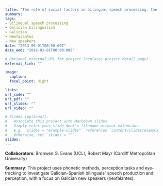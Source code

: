 ```yaml
---
title: "The role of social factors in bilingual speech processing: the case of Galician New Speakers"
summary: 
tags:
- Bilingual speech processing
- Galician bilingualism
- Galician
- Neofalantes
- New speakers
date: "2013-09-01T00:00:00Z"
date_end: "2018-01-01T00:00:00Z"

# Optional external URL for project (replaces project detail page).
external_link: ""

image: 
  caption:
  focal_point: Right

links:
url_code: ""
url_pdf: ""
url_slides: ""
url_video: ""

# Slides (optional).
#   Associate this project with Markdown slides.
#   Simply enter your slide deck's filename without extension.
#   E.g. `slides = "example-slides"` references `content/slides/example-slides.md`.
#   Otherwise, set `slides = ""`.
slides: 
---
```


**Collaborators**: Bronwen G. Evans (UCL), Robert Mayr (Cardiff Metropolitan Univesrity)

**Summary**: This project uses phonetic methods, perception tasks and eye-tracking to investigate Galician-Spanish bilinguals' speech production and perception, with a focus on Galician new speakers (neofalantes).
